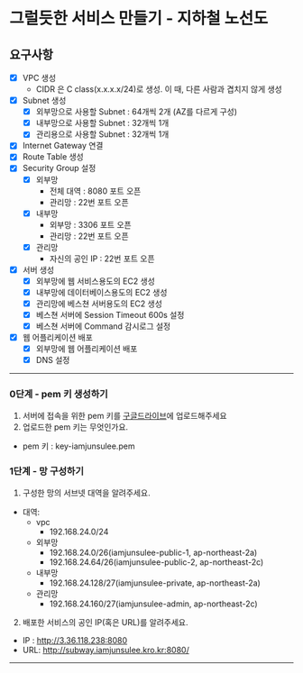 # 그럴듯한 서비스 만들기 - 지하철 노선도
## 요구사항
- [x] VPC 생성  
    - CIDR 은 C class(x.x.x.x/24)로 생성. 이 때, 다른 사람과 겹치지 않게 생성
- [x] Subnet 생성  
    - [x] 외부망으로 사용할 Subnet : 64개씩 2개 (AZ를 다르게 구성)  
    - [x] 내부망으로 사용할 Subnet : 32개씩 1개  
    - [x] 관리용으로 사용할 Subnet : 32개씩 1개  
- [x] Internet Gateway 연결
- [x] Route Table 생성
- [x] Security Group 설정
    - [x] 외부망
        - 전체 대역 : 8080 포트 오픈
        - 관리망 : 22번 포트 오픈
    - [x] 내부망
        - 외부망 : 3306 포트 오픈
        - 관리망 : 22번 포트 오픈
    - [x] 관리망
        - 자신의 공인 IP : 22번 포트 오픈
- [x] 서버 생성
    - [x] 외부망에 웹 서비스용도의 EC2 생성
    - [x] 내부망에 데이터베이스용도의 EC2 생성
    - [x] 관리망에 베스쳔 서버용도의 EC2 생성
    - [x] 베스쳔 서버에 Session Timeout 600s 설정
    - [x] 베스쳔 서버에 Command 감시로그 설정
- [x] 웹 어플리케이션 배포
    - [x] 외부망에 웹 어플리케이션 배포
    - [x] DNS 설정
    
---
### 0단계 - pem 키 생성하기
1. 서버에 접속을 위한 pem 키를 [구글드라이브](https://drive.google.com/drive/folders/1dZiCUwNeH1LMglp8dyTqqsL1b2yBnzd1?usp=sharing)에 업로드해주세요
2. 업로드한 pem 키는 무엇인가요.
- pem 키 : key-iamjunsulee.pem

### 1단계 - 망 구성하기
1. 구성한 망의 서브넷 대역을 알려주세요.
- 대역: 
    - vpc
        - 192.168.24.0/24
    - 외부망
        - 192.168.24.0/26(iamjunsulee-public-1, ap-northeast-2a)
        - 192.168.24.64/26(iamjunsulee-public-2, ap-northeast-2c)
    - 내부망
        - 192.168.24.128/27(iamjunsulee-private, ap-northeast-2a)
    - 관리망
        - 192.168.24.160/27(iamjunsulee-admin, ap-northeast-2c)
2. 배포한 서비스의 공인 IP(혹은 URL)를 알려주세요.
- IP : http://3.36.118.238:8080
- URL: http://subway.iamjunsulee.kro.kr:8080/
---



